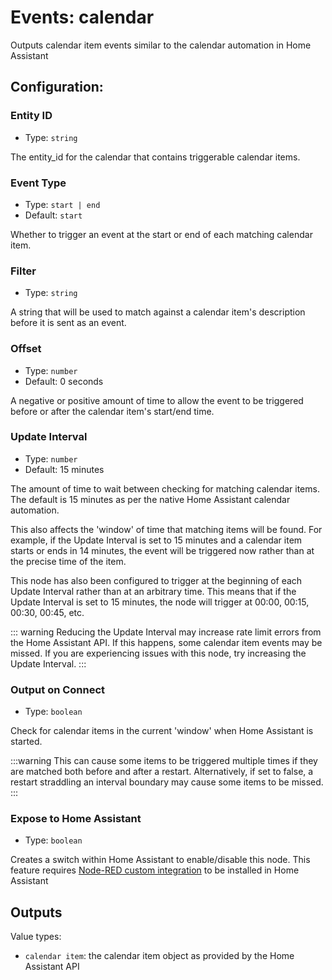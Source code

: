 # Events: calendar

Outputs calendar item events similar to the calendar automation in Home Assistant

## Configuration:

### Entity ID <Badge text="required"/>

- Type: `string`

The entity_id for the calendar that contains triggerable calendar items.

### Event Type <Badge text="required"/>

- Type: `start | end`
- Default: `start`

Whether to trigger an event at the start or end of each matching calendar item.

### Filter

- Type: `string`

A string that will be used to match against a calendar item's description before it is sent as an event.

### Offset <Badge text="required"/>

- Type: `number`
- Default: 0 seconds

A negative or positive amount of time to allow the event to be triggered before or after the calendar item's start/end time.

### Update Interval <Badge text="required"/>

- Type: `number`
- Default: 15 minutes

The amount of time to wait between checking for matching calendar items. The default is 15 minutes as per the native Home Assistant calendar automation.

This also affects the 'window' of time that matching items will be found. For example, if the Update Interval is set to 15 minutes and a calendar item starts or ends in 14 minutes, the event will be triggered now rather than at the precise time of the item.

This node has also been configured to trigger at the beginning of each Update Interval rather than at an arbitrary time. This means that if the Update Interval is set to 15 minutes, the node will trigger at 00:00, 00:15, 00:30, 00:45, etc.

::: warning
Reducing the Update Interval may increase rate limit errors from the Home Assistant API. If this happens, some calendar item events may be missed.
If you are experiencing issues with this node, try increasing the Update Interval.
:::

### Output on Connect

- Type: `boolean`

Check for calendar items in the current 'window' when Home Assistant is started.

:::warning
This can cause some items to be triggered multiple times if they are matched both before and after a restart.
Alternatively, if set to false, a restart straddling an interval boundary may cause some items to be missed.
:::

### Expose to Home Assistant

- Type: `boolean`

Creates a switch within Home Assistant to enable/disable this node. This feature requires [Node-RED custom integration](https://github.com/zachowj/hass-node-red) to be installed in Home Assistant

## Outputs

Value types:

- `calendar item`: the calendar item object as provided by the Home Assistant API
